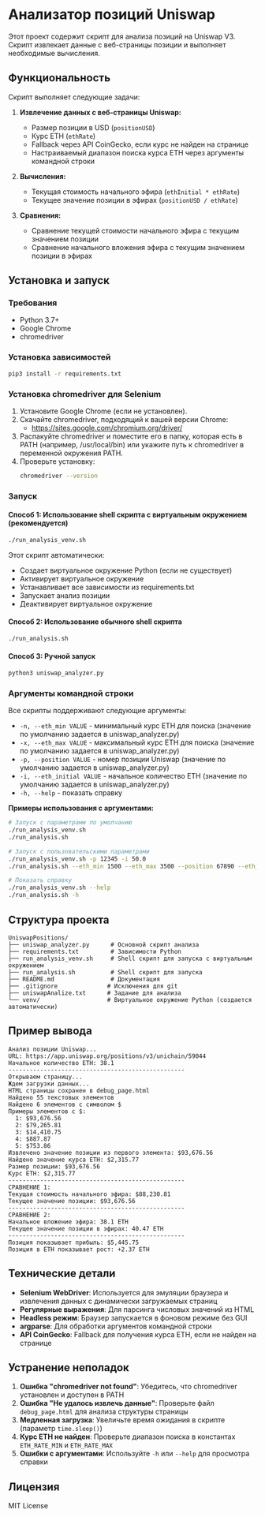 # Анализатор позиций Uniswap

Этот проект содержит скрипт для анализа позиций на Uniswap V3. Скрипт извлекает данные с веб-страницы позиции и выполняет необходимые вычисления.

## Функциональность

Скрипт выполняет следующие задачи:

1. **Извлечение данных с веб-страницы Uniswap:**
   - Размер позиции в USD (`positionUSD`)
   - Курс ETH (`ethRate`)
   - Fallback через API CoinGecko, если курс не найден на странице
   - Настраиваемый диапазон поиска курса ETH через аргументы командной строки

2. **Вычисления:**
   - Текущая стоимость начального эфира (`ethInitial * ethRate`)
   - Текущее значение позиции в эфирах (`positionUSD / ethRate`)

3. **Сравнения:**
   - Сравнение текущей стоимости начального эфира с текущим значением позиции
   - Сравнение начального вложения эфира с текущим значением позиции в эфирах

## Установка и запуск

### Требования

- Python 3.7+
- Google Chrome
- chromedriver

### Установка зависимостей

```bash
pip3 install -r requirements.txt
```

### Установка chromedriver для Selenium

1. Установите Google Chrome (если не установлен).
2. Скачайте chromedriver, подходящий к вашей версии Chrome:
   - https://sites.google.com/chromium.org/driver/
3. Распакуйте chromedriver и поместите его в папку, которая есть в PATH (например, /usr/local/bin) или укажите путь к chromedriver в переменной окружения PATH.
4. Проверьте установку:
   ```bash
   chromedriver --version
   ```

### Запуск

#### Способ 1: Использование shell скрипта с виртуальным окружением (рекомендуется)

```bash
./run_analysis_venv.sh
```

Этот скрипт автоматически:
- Создает виртуальное окружение Python (если не существует)
- Активирует виртуальное окружение
- Устанавливает все зависимости из requirements.txt
- Запускает анализ позиции
- Деактивирует виртуальное окружение

#### Способ 2: Использование обычного shell скрипта

```bash
./run_analysis.sh
```

#### Способ 3: Ручной запуск

```bash
python3 uniswap_analyzer.py
```

### Аргументы командной строки

Все скрипты поддерживают следующие аргументы:

- `-n, --eth_min VALUE` - минимальный курс ETH для поиска (значение по умолчанию задается в uniswap_analyzer.py)
- `-x, --eth_max VALUE` - максимальный курс ETH для поиска (значение по умолчанию задается в uniswap_analyzer.py)
- `-p, --position VALUE` - номер позиции Uniswap (значение по умолчанию задается в uniswap_analyzer.py)
- `-i, --eth_initial VALUE` - начальное количество ETH (значение по умолчанию задается в uniswap_analyzer.py)
- `-h, --help` - показать справку

**Примеры использования с аргументами:**
```bash
# Запуск с параметрами по умолчанию
./run_analysis_venv.sh
./run_analysis.sh

# Запуск с пользовательскими параметрами
./run_analysis_venv.sh -p 12345 -i 50.0
./run_analysis.sh --eth_min 1500 --eth_max 3500 --position 67890 --eth_initial 25.5

# Показать справку
./run_analysis_venv.sh --help
./run_analysis.sh -h
```

## Структура проекта

```
UniswapPositions/
├── uniswap_analyzer.py      # Основной скрипт анализа
├── requirements.txt         # Зависимости Python
├── run_analysis_venv.sh     # Shell скрипт для запуска с виртуальным окружением
├── run_analysis.sh          # Shell скрипт для запуска
├── README.md                # Документация
├── .gitignore              # Исключения для git
├── uniswapAnalize.txt      # Задание для анализа
└── venv/                   # Виртуальное окружение Python (создается автоматически)
```

## Пример вывода

```
Анализ позиции Uniswap...
URL: https://app.uniswap.org/positions/v3/unichain/59044
Начальное количество ETH: 38.1
--------------------------------------------------
Открываем страницу...
Ждем загрузки данных...
HTML страницы сохранен в debug_page.html
Найдено 55 текстовых элементов
Найдено 6 элементов с символом $
Примеры элементов с $:
  1: $93,676.56
  2: $79,265.81
  3: $14,410.75
  4: $887.87
  5: $753.86
Извлечено значение позиции из первого элемента: $93,676.56
Найдено значение курса ETH: $2,315.77
Размер позиции: $93,676.56
Курс ETH: $2,315.77
--------------------------------------------------
СРАВНЕНИЕ 1:
Текущая стоимость начального эфира: $88,230.81
Текущее значение позиции: $93,676.56
--------------------------------------------------
СРАВНЕНИЕ 2:
Начальное вложение эфира: 38.1 ETH
Текущее значение позиции в эфирах: 40.47 ETH
--------------------------------------------------
Позиция показывает прибыль: $5,445.75
Позиция в ETH показывает рост: +2.37 ETH
```

## Технические детали

- **Selenium WebDriver**: Используется для эмуляции браузера и извлечения данных с динамически загружаемых страниц
- **Регулярные выражения**: Для парсинга числовых значений из HTML
- **Headless режим**: Браузер запускается в фоновом режиме без GUI
- **argparse**: Для обработки аргументов командной строки
- **API CoinGecko**: Fallback для получения курса ETH, если не найден на странице

## Устранение неполадок

1. **Ошибка "chromedriver not found"**: Убедитесь, что chromedriver установлен и доступен в PATH
2. **Ошибка "Не удалось извлечь данные"**: Проверьте файл `debug_page.html` для анализа структуры страницы
3. **Медленная загрузка**: Увеличьте время ожидания в скрипте (параметр `time.sleep()`)
4. **Курс ETH не найден**: Проверьте диапазон поиска в константах `ETH_RATE_MIN` и `ETH_RATE_MAX`
5. **Ошибки с аргументами**: Используйте `-h` или `--help` для просмотра справки

## Лицензия

MIT License 